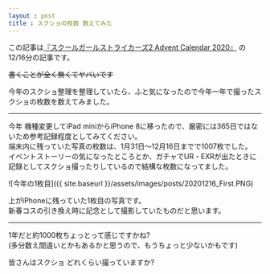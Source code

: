 ```yaml
---
layout : post
title : スクショの枚数 数えてみた
---
```


この記事は[『スクールガールストライカーズ2 Advent Calendar 2020』](https://adventar.org/calendars/5395) の12/16分の記事です。

~~書くことが全く無くてヤバいです~~

今年のスクショ整理を整理していたら、ふと気になったので今年一年で撮ったスクショの枚数を数えてみました。

---

今年 機種変更してiPad miniからiPhone 8に移ったので、厳密には365日ではないため参考記録程度としてみてください。  
端末内に残っていた写真の枚数は、1月31日～12月16日までで1007枚でした。  
イベントストーリーの気になったところとか、ガチャでUR・EXRが出たときに記録としてスクショ撮ったりしているので結構な枚数になってました。

![今年の1枚目]({{ site.baseurl }}/assets/images/posts/20201216_First.PNG)

上がiPhoneに残っていた1枚目の写真です。  
新春コスの引き換え時に記念として撮影していたものだと思います。

---

1年だと約1000枚ちょっとって感じですかね?  
(多分数え間違いとかもあるかと思うので、もうちょっと少ないかもです)

皆さんはスクショ どれくらい撮っていますか?